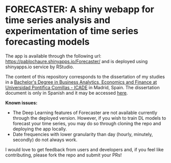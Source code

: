 # FORECASTER: A shiny webapp for time series analysis and experimentation of time series forecasting models 

The app is available through the following url: https://pablochaure.shinyapps.io/Forecaster/ and is deployed using shinyapps.io service by RStudio.

The content of this repository corresponds to the dissertation of my studies in a [Bachelor's Degree in Business Analytics, Economics and Finance at Universidad Pontifica Comillas - ICADE](https://www.comillas.edu/en/degrees/dual-degree-program-in-business-analytics-and-law-e-3-analytics) in Madrid, Spain. The dissertation document is only in Spanish and it may be accessed [here](https://repositorio.comillas.edu/xmlui/bitstream/handle/11531/57409/TFG%20-%20Chaure%20Cordero%2c%20Pablo.pdf?sequence=3&isAllowed=y).

**Known issues:**

- The Deep Learning features of Forecaster are not available currently through the deployed version. However, if you wish to train DL models to forecast your time series, you may do so through cloning the repo and deploying the app locally.
- Date frequencies with lower granularity than day (hourly, minutely, secondly) do not always work.

I would love to get feedback from users and developers and, if you feel like contributing, please fork the repo and submit your PRs!
